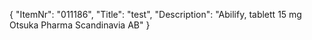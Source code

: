 {
  "ItemNr": "011186",
  "Title": "test",
  "Description": "Abilify, tablett 15 mg Otsuka Pharma Scandinavia AB"
}